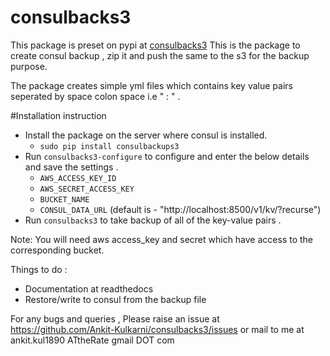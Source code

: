 # consulbacks3
This package is preset on pypi at  [consulbacks3](https://pypi.python.org/pypi/consulbacks3)
This is the package to create consul backup , zip it and push the same to the s3 for the backup purpose.


The package creates simple yml files which contains key value pairs seperated by space colon space i.e " : " .

#Installation instruction

* Install the package on the server where consul is installed.
  * `sudo pip install consulbackups3`
* Run `consulbacks3-configure` to configure and enter the below details and save the settings .
	* `AWS_ACCESS_KEY_ID`
	* `AWS_SECRET_ACCESS_KEY`
	* `BUCKET_NAME`
	* `CONSUL_DATA_URL` (default is - "http://localhost:8500/v1/kv/?recurse")
* Run `consulbacks3` to take backup of all of the key-value pairs .



Note: You will need aws access_key and secret which have access to the corresponding bucket.


Things to do :

* Documentation at readthedocs
* Restore/write to consul from the backup file


For any bugs and queries , Please raise an issue at https://github.com/Ankit-Kulkarni/consulbacks3/issues or mail to me at ankit.kul1890 ATtheRate gmail DOT com
